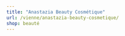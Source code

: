 ```yaml
---
title: "Anastazia Beauty Cosmétique"
url: /vienne/anastazia-beauty-cosmetique/
shop: beauté
---
```

